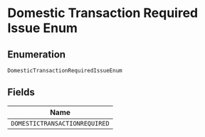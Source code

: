 
# Domestic Transaction Required Issue Enum

## Enumeration

`DomesticTransactionRequiredIssueEnum`

## Fields

| Name |
|  --- |
| `DOMESTICTRANSACTIONREQUIRED` |

